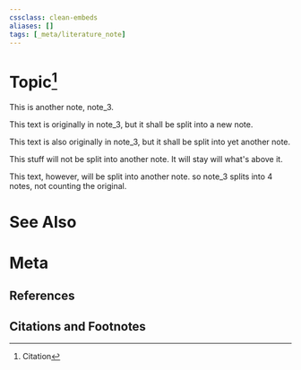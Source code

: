 ```yaml
---
cssclass: clean-embeds
aliases: []
tags: [_meta/literature_note]
---
```

# Topic[^1]
This is another note, note_3.

This text is originally in note_3, but it shall be split into a new note.

This text is also originally in note_3, but it shall be split into yet another note.

This stuff will not be split into another note. It will stay will what's above it.

This text, however, will be split into another note. so note_3 splits into 4 notes, not counting the original.
# See Also

# Meta
## References

## Citations and Footnotes
[^1]: Citation